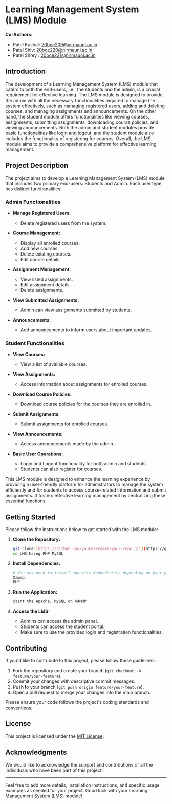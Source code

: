 # Learning Management System (LMS) Module

**Co-Authors:**
- Patel Kushal: [20bce209@nirmauni.ac.in](mailto:20bce209@nirmauni.ac.in)
- Patel Shiv: [20bce220@nirmauni.ac.in](mailto:20bce220@nirmauni.ac.in)
- Patel Shrey : [20bce221@nirmauni.ac.in](mailto:20bce221@nirmauni.ac.in)

## Introduction

The development of a Learning Management System (LMS) module that caters to both the end-users, i.e., the students and the admin, is a crucial requirement for effective learning. The LMS module is designed to provide the admin with all the necessary functionalities required to manage the system effectively, such as managing registered users, adding and deleting courses, and managing assignments and announcements. On the other hand, the student module offers functionalities like viewing courses, assignments, submitting assignments, downloading course policies, and viewing announcements. Both the admin and student modules provide basic functionalities like login and logout, and the student module also includes the functionality of registering for courses. Overall, the LMS module aims to provide a comprehensive platform for effective learning management.

## Project Description

The project aims to develop a Learning Management System (LMS) module that includes two primary end-users: Students and Admin. Each user type has distinct functionalities:

### Admin Functionalities

- **Manage Registered Users:**
  - Delete registered users from the system.

- **Course Management:**
  - Display all enrolled courses.
  - Add new courses.
  - Delete existing courses.
  - Edit course details.

- **Assignment Management:**
  - View listed assignments.
  - Edit assignment details.
  - Delete assignments.

- **View Submitted Assignments:**
  - Admin can view assignments submitted by students.

- **Announcements:**
  - Add announcements to inform users about important updates.

### Student Functionalities

- **View Courses:**
  - View a list of available courses.

- **View Assignments:**
  - Access information about assignments for enrolled courses.

- **Download Course Policies:**
  - Download course policies for the courses they are enrolled in.

- **Submit Assignments:**
  - Submit assignments for enrolled courses.

- **View Announcements:**
  - Access announcements made by the admin.

- **Basic User Operations:**
  - Login and Logout functionality for both admin and students.
  - Students can also register for courses.

This LMS module is designed to enhance the learning experience by providing a user-friendly platform for administrators to manage the system efficiently and for students to access course-related information and submit assignments. It fosters effective learning management by centralizing these essential functions.

## Getting Started

Please follow the instructions below to get started with the LMS module:

1. **Clone the Repository:**
   ```bash
   git clone [https://github.com/yourusername/your-repo.git](https://github.com/Shreyp087/LMS-Using-PHP-MySQL.git)
   cd LMS-Using-PHP-MySQL
   ```

2. **Install Dependencies:**
   ```bash
   # You may need to install specific dependencies depending on your project.
   Xammp
   PHP
   ```

3. **Run the Application:**
   ```bash
   Start the Apache, MySQL on XAMMP
   ```

4. **Access the LMS:**
   - Admins can access the admin panel.
   - Students can access the student portal.
   - Make sure to use the provided login and registration functionalities.

## Contributing

If you'd like to contribute to this project, please follow these guidelines:

1. Fork the repository and create your branch (`git checkout -b feature/your-feature`).
2. Commit your changes with descriptive commit messages.
3. Push to your branch (`git push origin feature/your-feature`).
4. Open a pull request to merge your changes into the main branch.

Please ensure your code follows the project's coding standards and conventions.

## License

This project is licensed under the [MIT License](LICENSE).

## Acknowledgments

We would like to acknowledge the support and contributions of all the individuals who have been part of this project.

---

Feel free to add more details, installation instructions, and specific usage examples as needed for your project. Good luck with your Learning Management System (LMS) module!
